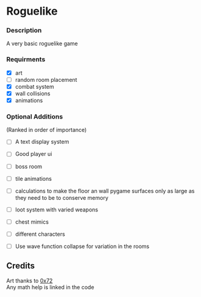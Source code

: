 # Roguelike

### Description
A very basic roguelike game

### Requirments

- [x] art
- [ ] random room placement
- [x] combat system
- [x] wall collisions
- [x] animations

### Optional Additions
(Ranked in order of importance)
- [ ] A text display system
- [ ] Good player ui
- [ ] boss room
- [ ] tile animations
- [ ] calculations to make the floor an wall pygame surfaces only as large as  
they need to be to conserve memory
- [ ] loot system with varied weapons
- [ ] chest mimics
- [ ] different characters
- [ ] Use wave function collapse for variation in the rooms


## Credits
Art thanks to [0x72](https://0x72.itch.io/dungeontileset-ii)  
Any math help is linked in the code
